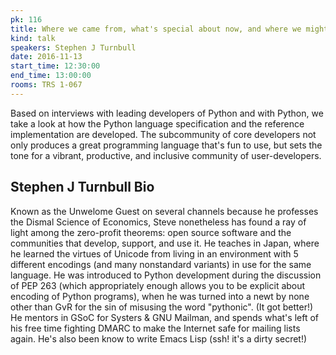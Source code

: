 ```yaml
---
pk: 116
title: Where we came from, what's special about now, and where we might go
kind: talk
speakers: Stephen J Turnbull
date: 2016-11-13
start_time: 12:30:00
end_time: 13:00:00
rooms: TRS 1-067
---
```


Based on interviews with leading developers of Python and with Python, we take a look at how the Python language specification and the reference implementation are developed.   The subcommunity of core developers not only produces a great programming language that's fun to use, but sets the tone for a vibrant, productive, and inclusive community of user-developers.

## Stephen J Turnbull Bio

Known as the Unwelome Guest on several channels because he professes the Dismal Science of Economics, Steve nonetheless has found a ray of light among the zero-profit theorems: open source software and the communities that develop, support, and use it.  He teaches in Japan, where he learned the virtues of Unicode from living in an environment with 5 different encodings (and many nonstandard variants) in use for the same language.  He was introduced to Python development during the discussion of PEP 263 (which appropriately enough allows you to be explicit about encoding of Python programs), when he was turned into a newt by none other than GvR for the sin of misusing the word "pythonic".  (It got better!)  He mentors in GSoC for Systers & GNU Mailman, and spends what's left of his free time fighting DMARC to make the Internet safe for mailing lists again.  He's also been know to write Emacs Lisp (ssh! it's a dirty secret!)
